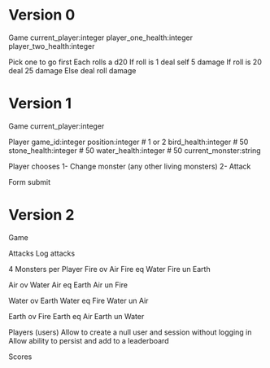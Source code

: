 # Version 0

Game
current_player:integer
player_one_health:integer
player_two_health:integer

Pick one to go first
Each rolls a d20
If roll is 1 deal self 5 damage
If roll is 20 deal 25 damage
Else deal roll damage


# Version 1

Game
current_player:integer

Player
game_id:integer
position:integer # 1 or 2
bird_health:integer # 50
stone_health:integer # 50
water_health:integer # 50
current_monster:string


Player chooses
1- Change monster (any other living monsters)
2- Attack

Form submit

# Version 2

Game

Attacks
Log attacks

4 Monsters per Player
Fire ov Air
Fire eq Water
Fire un Earth

Air ov Water
Air eq Earth
Air un Fire

Water ov Earth
Water eq Fire
Water un Air

Earth ov Fire
Earth eq Air
Earth un Water

Players (users)
Allow to create a null user and session without logging in
Allow ability to persist and add to a leaderboard

Scores
